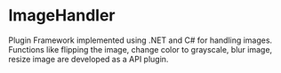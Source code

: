 # ImageHandler
Plugin Framework implemented using .NET and C# for handling images. Functions like flipping the image, change color to grayscale, blur image, resize image are developed as a API plugin.

